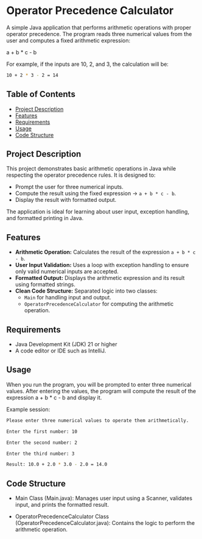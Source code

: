 # Operator Precedence Calculator

A simple Java application that performs arithmetic operations with proper operator precedence. The program reads three numerical values from the user and computes a fixed arithmetic expression:

a + b * c - b

For example, if the inputs are 10, 2, and 3, the calculation will be:

```bash
10 + 2 * 3 - 2 = 14
```

## Table of Contents

- [Project Description](#project-description)
- [Features](#features)
- [Requirements](#requirements)
- [Usage](#usage)
- [Code Structure](#code-structure)

## Project Description

This project demonstrates basic arithmetic operations in Java while respecting the operator precedence rules. It is designed to:

- Prompt the user for three numerical inputs.
- Compute the result using the fixed expression -> `a + b * c - b`.
- Display the result with formatted output.

The application is ideal for learning about user input, exception handling, and formatted printing in Java.

## Features

- **Arithmetic Operation:** Calculates the result of the expression `a + b * c - b`.
- **User Input Validation:** Uses a loop with exception handling to ensure only valid numerical inputs are accepted.
- **Formatted Output:** Displays the arithmetic expression and its result using formatted strings.
- **Clean Code Structure:** Separated logic into two classes:
  - `Main` for handling input and output.
  - `OperatorPrecedenceCalculator` for computing the arithmetic operation.

## Requirements

- Java Development Kit (JDK) 21 or higher
- A code editor or IDE such as IntelliJ.

## Usage

When you run the program, you will be prompted to enter three numerical values. After entering the values, the program will compute the result of the expression a + b * c - b and display it.

Example session:

```bash
Please enter three numerical values to operate them arithmetically.

Enter the first number: 10

Enter the second number: 2

Enter the third number: 3

Result: 10.0 + 2.0 * 3.0 - 2.0 = 14.0
```

## Code Structure

- Main Class (Main.java):
    Manages user input using a Scanner, validates input, and prints the formatted result.

- OperatorPrecedenceCalculator Class (OperatorPrecedenceCalculator.java):
    Contains the logic to perform the arithmetic operation.